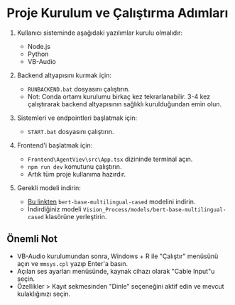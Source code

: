 # Proje Kurulum ve Çalıştırma Adımları

1. Kullanıcı sisteminde aşağıdaki yazılımlar kurulu olmalıdır:
   - Node.js
   - Python
   - VB-Audio

2. Backend altyapısını kurmak için:
   - `RUNBACKEND.bat` dosyasını çalıştırın.
   - Not: Conda ortamı kurulumu birkaç kez tekrarlanabilir. 3-4 kez çalıştırarak backend altyapısının sağlıklı kurulduğundan emin olun.

3. Sistemleri ve endpointleri başlatmak için:
   - `START.bat` dosyasını çalıştırın.

4. Frontend'i başlatmak için:
   - `Frontend\AgentViev\src\App.tsx` dizininde terminal açın.
   - `npm run dev` komutunu çalıştırın.
   - Artık tüm proje kullanıma hazırdır.

5. Gerekli modeli indirin:
   - [Bu linkten](https://drive.google.com/file/d/1znrWahVgTuJ8KonPSqbajfilapdVyw-l/view?usp=drive_link) `bert-base-multilingual-cased` modelini indirin.
   - İndirdiğiniz modeli `Vision_Process/models/bert-base-multilingual-cased` klasörüne yerleştirin.

## Önemli Not

- VB-Audio kurulumundan sonra, Windows + R ile "Çalıştır" menüsünü açın ve `mmsys.cpl` yazıp Enter'a basın.
- Açılan ses ayarları menüsünde, kaynak cihazı olarak "Cable Input"u seçin.
- Özellikler > Kayıt sekmesinden "Dinle" seçeneğini aktif edin ve mevcut kulaklığınızı seçin.

